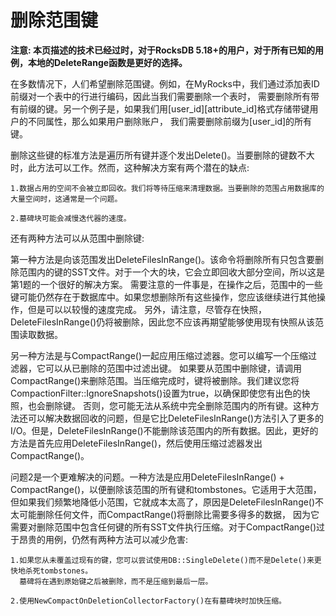 # 删除范围键

**注意: 本页描述的技术已经过时，对于RocksDB 5.18+的用户，对于所有已知的用例，本地的DeleteRange函数是更好的选择。**

在多数情况下，人们希望删除范围键。例如，在MyRocks中，我们通过添加表ID前缀对一个表中的行进行编码，因此当我们需要删除一个表时，
需要删除所有带有前缀的键。另一个例子是，如果我们用[user_id][attribute_id]格式存储带键用户的不同属性，那么如果用户删除账户，
我们需要删除前缀为[user_id]的所有键。

删除这些键的标准方法是遍历所有键并逐个发出Delete()。当要删除的键数不大时，此方法可以工作。然而，这种解决方案有两个潜在的缺点:

    1.数据占用的空间不会被立即回收。我们将等待压缩来清理数据。当要删除的范围占用数据库的大量空间时，这通常是一个问题。
    
    2.墓碑块可能会减慢迭代器的速度。
    
还有两种方法可以从范围中删除键:

第一种方法是向该范围发出DeleteFilesInRange()。该命令将删除所有只包含要删除范围内的键的SST文件。对于一个大的块，它会立即回收大部分空间，所以这是第1题的一个很好的解决方案。
需要注意的一件事是，在操作之后，范围中的一些键可能仍然存在于数据库中。如果您想删除所有这些操作，您应该继续进行其他操作，但是可以以较慢的速度完成。
另外，请注意，尽管存在快照，DeleteFilesInRange()仍将被删除，因此您不应该再期望能够使用现有快照从该范围读取数据。

另一种方法是与CompactRange()一起应用压缩过滤器。您可以编写一个压缩过滤器，它可以从已删除的范围中过滤出键。
如果要从范围中删除键，请调用CompactRange()来删除范围。当压缩完成时，键将被删除。我们建议您将CompactionFilter::IgnoreSnapshots()设置为true，以确保即使您有出色的快照，也会删除键。
否则，您可能无法从系统中完全删除范围内的所有键。这种方法还可以解决数据回收的问题，但是它比DeleteFilesInRange()方法引入了更多的I/O。但是，DeleteFilesInRange()不能删除该范围内的所有数据。因此，更好的方法是首先应用DeleteFilesInRange()，然后使用压缩过滤器发出CompactRange()。

问题2是一个更难解决的问题。一种方法是应用DeleteFilesInRange() + CompactRange()，以便删除该范围的所有键和tombstones。它适用于大范围，但如果我们频繁地降低小范围，它就成本太高了，原因是DeleteFilesInRange()不太可能删除任何文件，而CompactRange()将删除比需要多得多的数据，
因为它需要对删除范围中包含任何键的所有SST文件执行压缩。对于CompactRange()过于昂贵的用例，仍然有两种方法可以减少危害:

    1.如果您从未覆盖过现有的键，您可以尝试使用DB::SingleDelete()而不是Delete()来更快地杀死tombstones。
      墓碑将在遇到原始键之后被删除，而不是压缩到最后一层。
      
    2.使用NewCompactOnDeletionCollectorFactory()在有墓碑块时加快压缩。
